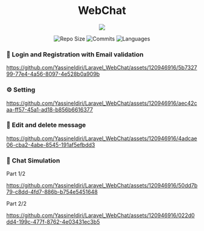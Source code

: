  <div align="center">
  
  # WebChat
</div>

<p align="center">
  <a href="https://skillicons.dev">
    <img src="https://skillicons.dev/icons?i=laravel,js,htmx" />
  </a>
</p>


<div align="center">

![Repo Size](https://img.shields.io/github/repo-size/YassineIdiri/Laravel_WebChat.svg)
![Commits](https://img.shields.io/github/commit-activity/m/YassineIdiri/Laravel_WebChat.svg)
![Languages](https://img.shields.io/github/languages/top/YassineIdiri/Laravel_WebChat.svg)

</div>


### 🔐 Login and Registration with Email validation
https://github.com/YassineIdiri/Laravel_WebChat/assets/120946916/5b732799-77e4-4a56-8097-4e528b0a909b

### ⚙️ Setting
https://github.com/YassineIdiri/Laravel_WebChat/assets/120946916/aec42caa-ff57-45a1-ad18-b856b6616377

### 💬 Edit and delete message
https://github.com/YassineIdiri/Laravel_WebChat/assets/120946916/4adcae06-cba2-4abe-8545-191af5efbdd3

###  💬 Chat Simulation
Part 1/2

https://github.com/YassineIdiri/Laravel_WebChat/assets/120946916/50dd7b79-c8dd-4fd7-886b-b754e5451648

Part 2/2

https://github.com/YassineIdiri/Laravel_WebChat/assets/120946916/022d0dd4-199c-477f-8762-4e03431ec3b5



